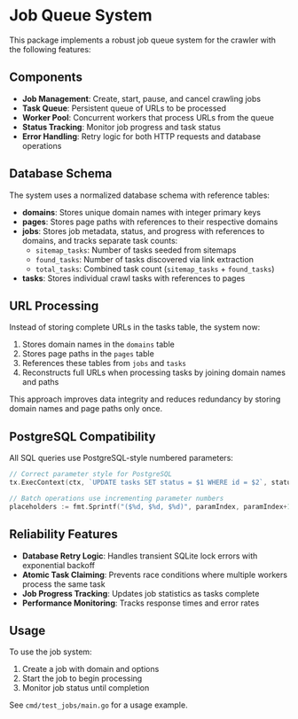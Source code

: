# Job Queue System

This package implements a robust job queue system for the crawler with the following features:

## Components

- **Job Management**: Create, start, pause, and cancel crawling jobs
- **Task Queue**: Persistent queue of URLs to be processed
- **Worker Pool**: Concurrent workers that process URLs from the queue
- **Status Tracking**: Monitor job progress and task status
- **Error Handling**: Retry logic for both HTTP requests and database operations

## Database Schema

The system uses a normalized database schema with reference tables:

- **domains**: Stores unique domain names with integer primary keys
- **pages**: Stores page paths with references to their respective domains
- **jobs**: Stores job metadata, status, and progress with references to domains, and tracks separate task counts:
  - `sitemap_tasks`: Number of tasks seeded from sitemaps
  - `found_tasks`: Number of tasks discovered via link extraction
  - `total_tasks`: Combined task count (`sitemap_tasks` + `found_tasks`)
- **tasks**: Stores individual crawl tasks with references to pages

## URL Processing

Instead of storing complete URLs in the tasks table, the system now:

1. Stores domain names in the `domains` table
2. Stores page paths in the `pages` table
3. References these tables from `jobs` and `tasks`
4. Reconstructs full URLs when processing tasks by joining domain names and paths

This approach improves data integrity and reduces redundancy by storing domain names and page paths only once.

## PostgreSQL Compatibility

All SQL queries use PostgreSQL-style numbered parameters:

```go
// Correct parameter style for PostgreSQL
tx.ExecContext(ctx, `UPDATE tasks SET status = $1 WHERE id = $2`, status, id)

// Batch operations use incrementing parameter numbers
placeholders := fmt.Sprintf("($%d, $%d, $%d)", paramIndex, paramIndex+1, paramIndex+2)
```

## Reliability Features

- **Database Retry Logic**: Handles transient SQLite lock errors with exponential backoff
- **Atomic Task Claiming**: Prevents race conditions where multiple workers process the same task
- **Job Progress Tracking**: Updates job statistics as tasks complete
- **Performance Monitoring**: Tracks response times and error rates

## Usage

To use the job system:

1. Create a job with domain and options
2. Start the job to begin processing
3. Monitor job status until completion

See `cmd/test_jobs/main.go` for a usage example.
